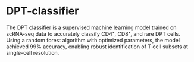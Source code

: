 # DPT-classifier
The DPT classifier is a supervised machine learning model trained on scRNA-seq data to accurately classify CD4⁺, CD8⁺, and rare DPT cells. Using a random forest algorithm with optimized parameters, the model achieved 99% accuracy, enabling robust identification of T cell subsets at single-cell resolution.
